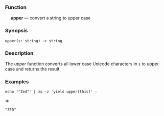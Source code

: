 ### Function

&emsp; **upper** &mdash; convert a string to upper case

### Synopsis

```
upper(s: string) -> string
```
### Description

The _upper_ function converts all lower case Unicode characters in `s`
to upper case and returns the result.

### Examples

```mdtest-command
echo '"Zed"' | zq -z 'yield upper(this)' -
```
=>
```mdtest-output
"ZED"
```

